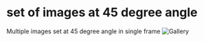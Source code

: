 # set of images at 45 degree angle
 Multiple images set at 45 degree angle in single frame
![Gallery](https://github.com/Pragnya7Prajapati/set-of-images-at-45-degree-angle/assets/142715731/63d561d7-a01d-4316-8d45-844ee700eeb4)
